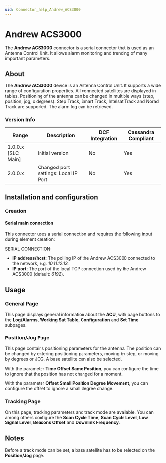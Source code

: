 ```yaml
---
uid: Connector_help_Andrew_ACS3000
---
```


# Andrew ACS3000

The **Andrew ACS3000** connector is a serial connector that is used as an Antenna Control Unit. It allows alarm monitoring and trending of many important parameters.

## About

The **Andrew ACS3000** device is an Antenna Control Unit. It supports a wide range of configuration properties. All connected satellites are displayed in tables. Positioning of the antenna can be changed in multiple ways (step, position, jog, x degrees). Step Track, Smart Track, Intelsat Track and Norad Track are supported. The alarm log can be retrieved.

### Version Info

| Range              | Description                          | DCF Integration | Cassandra Compliant |
|--------------------|--------------------------------------|-----------------|---------------------|
| 1.0.0.x [SLC Main] | Initial version                      | No              | Yes                 |
| 2.0.0.x            | Changed port settings: Local IP Port | No              | Yes                 |

## Installation and configuration

### Creation

#### Serial main connection

This connector uses a serial connection and requires the following input during element creation:

SERIAL CONNECTION:

- **IP address/host**: The polling IP of the Andrew ACS3000 connected to the network, e.g. *10.11.12.13.*
- **IP port**: The port of the local TCP connection used by the Andrew ACS3000 (default: *6192*).

## Usage

### General Page

This page displays general information about the **ACU**, with page buttons to the **Log/Alarms**, **Working Sat Table**, **Configuration** and **Set Time** subpages.

### Position/Jog Page

This page contains positioning parameters for the antenna. The position can be changed by entering positioning parameters, moving by step, or moving by degrees or JOG. A base satellite can also be selected.

With the parameter **Time Offset Same Position**, you can configure the time to ignore that the position has not changed for a moment.

With the parameter **Offset Small Position Degree Movement**, you can configure the offset to ignore a small degree change.

### Tracking Page

On this page, tracking parameters and track mode are available. You can among others configure the **Scan Cycle Time**, **Scan Cycle Level**, **Low Signal Level**, **Beacons Offset** and **Downlink Frequency**.

## Notes

Before a track mode can be set, a base satellite has to be selected on the **Position/Jog** page.
